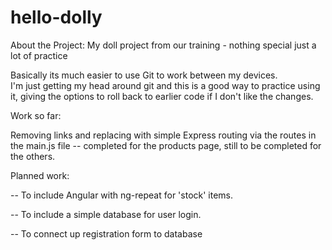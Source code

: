# hello-dolly
About the Project:
My doll project from our training - nothing special just a lot of practice

Basically its much easier to use Git to work between my devices.  
I'm just getting my head around git and this is a good way to practice using it, giving the options to roll back to earlier code if I don't like the changes.

Work so far:

Removing links and replacing with simple Express routing via the routes in the main.js file -- completed for the products page, still to be completed for the others.

Planned work:

-- To include Angular with ng-repeat for 'stock' items.

-- To include a simple database for user login.

-- To connect up registration form to database


